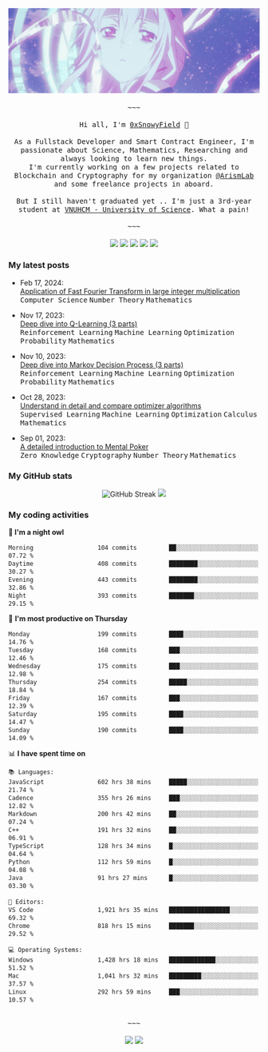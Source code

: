 <div align='center'>
<img src="./assets/banner.gif" alt="Banner" width="1000" />
  <samp>
    </br></br>~~~</br></br>
    Hi all, I'm <a href="https://snowyfield.me/">0xSnowyField</a> 🧸
    </br></br>
    As a Fullstack Developer and Smart Contract Engineer, I'm passionate about Science, Mathematics, Researching and always looking to learn new things.</br> I'm currently working on a few projects related to Blockchain and Cryptography for my organization <a href="https://github.com/ArismLab">@ArismLab</a> and some freelance projects in aboard.
    </br></br>
    But I still haven't graduated yet .. I'm just a 3rd-year student at <a href="https://en.hcmus.edu.vn/">VNUHCM - University of Science</a>. What a pain!
    </br></br>~~~</br></br>
  </samp>
  <a href = "https://wakatime.com/@SnowyField1906" target="_blank"><img src="https://img.shields.io/badge/-Wakatime-000000?style=for-the-badge&logo=wakatime&logoColor=white"></a>
  <a href="https://linkedin.com/in/NHThuan" target="_blank"><img src="https://img.shields.io/badge/-LinkedIn-0A66C2?style=for-the-badge&logo=linkedin&logoColor=white"></a>
  <a href="https://stackoverflow.com/users/17358240/snowyfield" target="_blank"><img src="https://img.shields.io/badge/StackOverflow-F58025?style=for-the-badge&logo=stackoverflow&logoColor=white" target="_blank"></a>
  <a href="https://facebook.com/SnowyField1906" target="_blank"><img src="https://img.shields.io/badge/-Facebook-0A66C2?style=for-the-badge&logo=facebook&logoColor=white"></a>
  <a href="https://x.com/SnowyField1906" target="_blank"><img src="https://img.shields.io/badge/-Twitter-000000?style=for-the-badge&logo=x&logoColor=white"></a>
</div>

### My latest posts

- Feb 17, 2024\: <br/>
  <a href="https://www.snowyfield.me/posts/ung-dung-fast-fourier-transform-trong-phep-nhan-so-nguyen-lon" target="_blank">Application of Fast Fourier Transform in large integer multiplication</a><br/>
  <kbd>Computer Science</kbd> <kbd>Number Theory</kbd> <kbd>Mathematics</kbd>
  
- Nov 17, 2023\: <br/>
  <a href="https://www.snowyfield.me/posts/hieu-sau-ve-q-learning-phan-1" target="_blank">Deep dive into Q-Learning (3 parts)</a><br/>
  <kbd>Reinforcement Learning</kbd> <kbd>Machine Learning</kbd> <kbd>Optimization</kbd> <kbd>Probability</kbd> <kbd>Mathematics</kbd>
  
- Nov 10, 2023\: <br/>
  <a href="https://www.snowyfield.me/posts/hieu-sau-ve-markov-decision-process-phan-1" target="_blank">Deep dive into Markov Decision Process (3 parts)</a><br/>
  <kbd>Reinforcement Learning</kbd> <kbd>Machine Learning</kbd> <kbd>Optimization</kbd> <kbd>Probability</kbd> <kbd>Mathematics</kbd>
  
- Oct 28, 2023\: <br/>
  <a href="https://www.snowyfield.me/posts/tim-hieu-chi-tiet-va-so-sanh-cac-thuat-toan-optimizer" target="_blank">Understand in detail and compare optimizer algorithms</a><br/>
  <kbd>Supervised Learning</kbd> <kbd>Machine Learning</kbd> <kbd>Optimization</kbd> <kbd>Calculus</kbd> <kbd>Mathematics</kbd>
  
- Sep 01, 2023\: <br/>
  <a href="https://www.snowyfield.me/posts/gioi-thieu-chi-tiet-ve-bai-toan-mental-poker" target="_blank">A detailed introduction to Mental Poker</a><br/>
  <kbd>Zero Knowledge</kbd> <kbd>Cryptography</kbd> <kbd>Number Theory</kbd> <kbd>Mathematics</kbd>

### My GitHub stats

<div align="center">
  <img src="https://github-readme-streak-stats.herokuapp.com?user=SnowyFIeld1906&theme=swift&hide_border=true&date_format=M%20j%5B%2C%20Y%5D&card_width=1000" alt="GitHub Streak" />
  <img src='http://github-profile-summary-cards.vercel.app/api/cards/profile-details?username=SnowyFIeld1906&theme=swift' width='1000px'/>
</div>

### My coding activities

<!--START_SECTION:waka-->
**🦉 I'm a night owl** 

```text
Morning                  104 commits         ██░░░░░░░░░░░░░░░░░░░░░░░   07.72 % 
Daytime                  408 commits         ████████░░░░░░░░░░░░░░░░░   30.27 % 
Evening                  443 commits         ████████░░░░░░░░░░░░░░░░░   32.86 % 
Night                    393 commits         ███████░░░░░░░░░░░░░░░░░░   29.15 % 
```
📅 **I'm most productive on Thursday** 

```text
Monday                   199 commits         ████░░░░░░░░░░░░░░░░░░░░░   14.76 % 
Tuesday                  168 commits         ███░░░░░░░░░░░░░░░░░░░░░░   12.46 % 
Wednesday                175 commits         ███░░░░░░░░░░░░░░░░░░░░░░   12.98 % 
Thursday                 254 commits         █████░░░░░░░░░░░░░░░░░░░░   18.84 % 
Friday                   167 commits         ███░░░░░░░░░░░░░░░░░░░░░░   12.39 % 
Saturday                 195 commits         ████░░░░░░░░░░░░░░░░░░░░░   14.47 % 
Sunday                   190 commits         ████░░░░░░░░░░░░░░░░░░░░░   14.09 % 
```


📊 **I have spent time on** 

```text
📚 Languages: 
JavaScript               602 hrs 38 mins     █████░░░░░░░░░░░░░░░░░░░░   21.74 % 
Cadence                  355 hrs 26 mins     ███░░░░░░░░░░░░░░░░░░░░░░   12.82 % 
Markdown                 200 hrs 42 mins     ██░░░░░░░░░░░░░░░░░░░░░░░   07.24 % 
C++                      191 hrs 32 mins     ██░░░░░░░░░░░░░░░░░░░░░░░   06.91 % 
TypeScript               128 hrs 34 mins     █░░░░░░░░░░░░░░░░░░░░░░░░   04.64 % 
Python                   112 hrs 59 mins     █░░░░░░░░░░░░░░░░░░░░░░░░   04.08 % 
Java                     91 hrs 27 mins      █░░░░░░░░░░░░░░░░░░░░░░░░   03.30 % 

📑 Editors: 
VS Code                  1,921 hrs 35 mins   █████████████████░░░░░░░░   69.32 % 
Chrome                   818 hrs 15 mins     ███████░░░░░░░░░░░░░░░░░░   29.52 % 

💻 Operating Systems: 
Windows                  1,428 hrs 18 mins   █████████████░░░░░░░░░░░░   51.52 % 
Mac                      1,041 hrs 32 mins   █████████░░░░░░░░░░░░░░░░   37.57 % 
Linux                    292 hrs 59 mins     ███░░░░░░░░░░░░░░░░░░░░░░   10.57 % 
```

<div align='center'><samp></br>~~~</br></br></samp><img src='http://img.shields.io/badge/2.8%20thousand%20coding%20hours-black?style=for-the-badge' /> <img src='https://img.shields.io/badge/3.5%20million%20lines%20of%20code-black?style=for-the-badge' /></div>


<!--END_SECTION:waka-->
